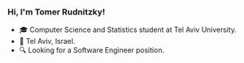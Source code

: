 ### Hi, I'm Tomer Rudnitzky! 
- 🎓 Computer Science and Statistics student at Tel Aviv University.
- 📍 Tel Aviv, Israel.
- 🔍 Looking for a Software Engineer position.


[linkedin]: https://www.linkedin.com/public-profile/settings?lipi=urn%3Ali%3Apage%3Ad_flagship3_profile_self_edit_contact-info%3Byx7xo86wRqajsQ%2FRdAYT6w%3D%3D
[gmail]: mailto:tomer.rudnitzky@gmail.com
